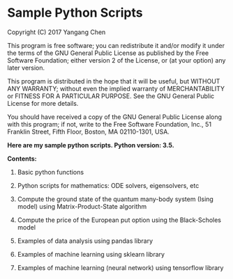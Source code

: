 # Sample Python Scripts

Copyright (C) 2017  Yangang Chen

This program is free software; you can redistribute it and/or
modify it under the terms of the GNU General Public License
as published by the Free Software Foundation; either version 2
of the License, or (at your option) any later version.

This program is distributed in the hope that it will be useful,
but WITHOUT ANY WARRANTY; without even the implied warranty of
MERCHANTABILITY or FITNESS FOR A PARTICULAR PURPOSE.  See the
GNU General Public License for more details.

You should have received a copy of the GNU General Public License
along with this program; if not, write to the Free Software
Foundation, Inc., 51 Franklin Street, Fifth Floor, Boston, MA  02110-1301, USA.

**Here are my sample python scripts. Python version: 3.5.**

**Contents:**

1. Basic python functions

2. Python scripts for mathematics: ODE solvers, eigensolvers, etc

3. Compute the ground state of the quantum many-body system (Ising model) using Matrix-Product-State algorithm

4. Compute the price of the European put option using the Black-Scholes model

5. Examples of data analysis using pandas library

6. Examples of machine learning using sklearn library

7. Examples of machine learning (neural network) using tensorflow library
